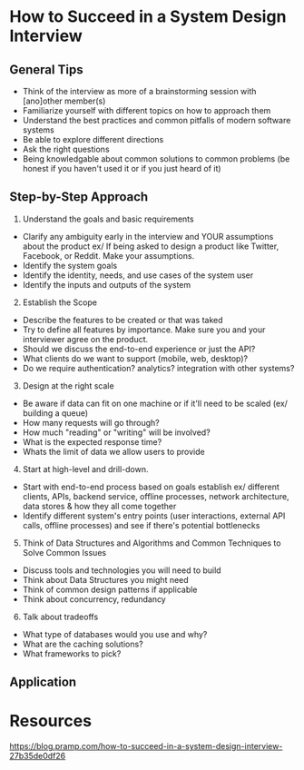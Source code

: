 # How to Succeed in a System Design Interview
## General Tips 
* Think of the interview as more of a brainstorming session with [ano]other member(s)
* Familiarize yourself with different topics on how to approach them 
* Understand the best practices and common pitfalls of modern software systems 
* Be able to explore different directions
* Ask the right questions 
* Being knowledgable about common solutions to common problems (be honest if you haven't used it or if you just heard of it)

## Step-by-Step Approach 
1. Understand the goals and basic requirements 
- Clarify any ambiguity early in the interview and YOUR assumptions about the product 
ex/ If being asked to design a product like Twitter, Facebook, or Reddit. Make your assumptions. 
- Identify the system goals 
- Identify the identity, needs, and use cases of the system user
- Identify the inputs and outputs of the system 

2. Establish the Scope
- Describe the features to be created or that was taked 
- Try to define all features by importance. Make sure you and your interviewer agree on the product. 
- Should we discuss the end-to-end experience or just the API? 
- What clients do we want to support (mobile, web, desktop)?
- Do we require authentication? analytics? integration with other systems? 

3. Design at the right scale 
- Be aware if data can fit on one machine or if it'll need to be scaled (ex/ building a queue)
- How many requests will go through? 
- How much "reading" or "writing" will be involved?
- What is the expected response time?
- Whats the limit of data we allow users to provide

4. Start at high-level and drill-down.
- Start with end-to-end process based on goals establish ex/ different clients, APIs, backend service, offline processes, network architecture, data stores & how they all come together 
- Identify different system's entry points (user interactions, external API calls, offline processes) and see if there's potential bottlenecks 

5. Think of Data Structures and Algorithms and Common Techniques to Solve Common Issues
- Discuss tools and technologies you will need to build 
- Think about Data Structures you might need
- Think of common design patterns if applicable 
- Think about concurrency, redundancy

6. Talk about tradeoffs 
- What type of databases would you use and why?
- What are the caching solutions?
- What frameworks to pick? 

## Application 

# Resources
https://blog.pramp.com/how-to-succeed-in-a-system-design-interview-27b35de0df26
